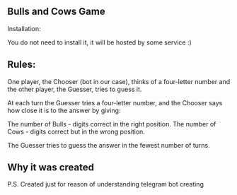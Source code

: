 Bulls and Cows Game
-------------
Installation:

You do not need to install it, it will be hosted by some service :)

Rules:
--------------
One player, the Chooser (bot in our case), thinks of a four-letter number and the other player, the Guesser, tries to guess it.

At each turn the Guesser tries a four-letter number, and the Chooser says how close it is to the answer by giving:

The number of Bulls - digits correct in the right position.
The number of Cows - digits correct but in the wrong position.

The Guesser tries to guess the answer in the fewest number of turns.

Why it was created
-----------
P.S. Created just for reason of understanding telegram bot creating
